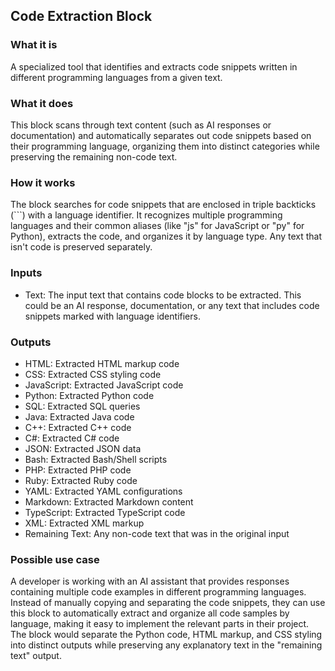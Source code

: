 
## Code Extraction Block

### What it is
A specialized tool that identifies and extracts code snippets written in different programming languages from a given text.

### What it does
This block scans through text content (such as AI responses or documentation) and automatically separates out code snippets based on their programming language, organizing them into distinct categories while preserving the remaining non-code text.

### How it works
The block searches for code snippets that are enclosed in triple backticks (```) with a language identifier. It recognizes multiple programming languages and their common aliases (like "js" for JavaScript or "py" for Python), extracts the code, and organizes it by language type. Any text that isn't code is preserved separately.

### Inputs
- Text: The input text that contains code blocks to be extracted. This could be an AI response, documentation, or any text that includes code snippets marked with language identifiers.

### Outputs
- HTML: Extracted HTML markup code
- CSS: Extracted CSS styling code
- JavaScript: Extracted JavaScript code
- Python: Extracted Python code
- SQL: Extracted SQL queries
- Java: Extracted Java code
- C++: Extracted C++ code
- C#: Extracted C# code
- JSON: Extracted JSON data
- Bash: Extracted Bash/Shell scripts
- PHP: Extracted PHP code
- Ruby: Extracted Ruby code
- YAML: Extracted YAML configurations
- Markdown: Extracted Markdown content
- TypeScript: Extracted TypeScript code
- XML: Extracted XML markup
- Remaining Text: Any non-code text that was in the original input

### Possible use case
A developer is working with an AI assistant that provides responses containing multiple code examples in different programming languages. Instead of manually copying and separating the code snippets, they can use this block to automatically extract and organize all code samples by language, making it easy to implement the relevant parts in their project. The block would separate the Python code, HTML markup, and CSS styling into distinct outputs while preserving any explanatory text in the "remaining text" output.

